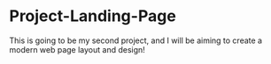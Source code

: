 # Project-Landing-Page
This is going to be my second project, and I will be aiming to create a modern web page layout and design!